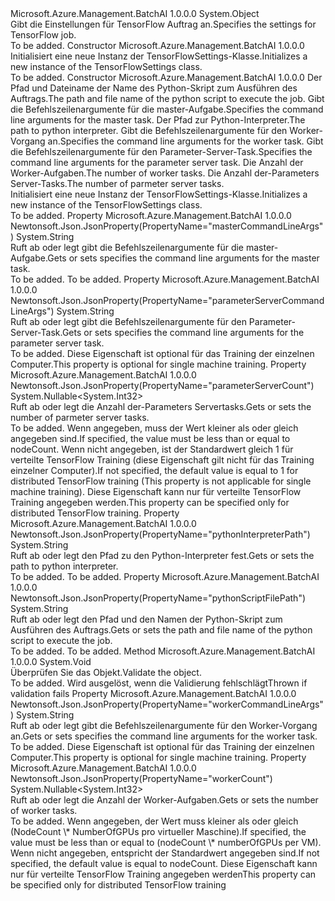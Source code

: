 <Type Name="TensorFlowSettings" FullName="Microsoft.Azure.Management.BatchAI.Models.TensorFlowSettings">
  <TypeSignature Language="C#" Value="public class TensorFlowSettings" />
  <TypeSignature Language="ILAsm" Value=".class public auto ansi beforefieldinit TensorFlowSettings extends System.Object" />
  <TypeSignature Language="DocId" Value="T:Microsoft.Azure.Management.BatchAI.Models.TensorFlowSettings" />
  <TypeSignature Language="VB.NET" Value="Public Class TensorFlowSettings" />
  <TypeSignature Language="F#" Value="type TensorFlowSettings = class" />
  <AssemblyInfo>
    <AssemblyName>Microsoft.Azure.Management.BatchAI</AssemblyName>
    <AssemblyVersion>1.0.0.0</AssemblyVersion>
  </AssemblyInfo>
  <Base>
    <BaseTypeName>System.Object</BaseTypeName>
  </Base>
  <Interfaces />
  <Docs>
    <summary>
            <span data-ttu-id="07665-101">Gibt die Einstellungen für TensorFlow Auftrag an.</span><span class="sxs-lookup"><span data-stu-id="07665-101">Specifies the settings for TensorFlow job.</span></span>
            </summary>
    <remarks>To be added.</remarks>
  </Docs>
  <Members>
    <Member MemberName=".ctor">
      <MemberSignature Language="C#" Value="public TensorFlowSettings ();" />
      <MemberSignature Language="ILAsm" Value=".method public hidebysig specialname rtspecialname instance void .ctor() cil managed" />
      <MemberSignature Language="DocId" Value="M:Microsoft.Azure.Management.BatchAI.Models.TensorFlowSettings.#ctor" />
      <MemberSignature Language="VB.NET" Value="Public Sub New ()" />
      <MemberType>Constructor</MemberType>
      <AssemblyInfo>
        <AssemblyName>Microsoft.Azure.Management.BatchAI</AssemblyName>
        <AssemblyVersion>1.0.0.0</AssemblyVersion>
      </AssemblyInfo>
      <Parameters />
      <Docs>
        <summary>
            <span data-ttu-id="07665-102">Initialisiert eine neue Instanz der TensorFlowSettings-Klasse.</span><span class="sxs-lookup"><span data-stu-id="07665-102">Initializes a new instance of the TensorFlowSettings class.</span></span>
            </summary>
        <remarks>To be added.</remarks>
      </Docs>
    </Member>
    <Member MemberName=".ctor">
      <MemberSignature Language="C#" Value="public TensorFlowSettings (string pythonScriptFilePath, string masterCommandLineArgs, string pythonInterpreterPath = null, string workerCommandLineArgs = null, string parameterServerCommandLineArgs = null, Nullable&lt;int&gt; workerCount = null, Nullable&lt;int&gt; parameterServerCount = null);" />
      <MemberSignature Language="ILAsm" Value=".method public hidebysig specialname rtspecialname instance void .ctor(string pythonScriptFilePath, string masterCommandLineArgs, string pythonInterpreterPath, string workerCommandLineArgs, string parameterServerCommandLineArgs, valuetype System.Nullable`1&lt;int32&gt; workerCount, valuetype System.Nullable`1&lt;int32&gt; parameterServerCount) cil managed" />
      <MemberSignature Language="DocId" Value="M:Microsoft.Azure.Management.BatchAI.Models.TensorFlowSettings.#ctor(System.String,System.String,System.String,System.String,System.String,System.Nullable{System.Int32},System.Nullable{System.Int32})" />
      <MemberSignature Language="VB.NET" Value="Public Sub New (pythonScriptFilePath As String, masterCommandLineArgs As String, Optional pythonInterpreterPath As String = null, Optional workerCommandLineArgs As String = null, Optional parameterServerCommandLineArgs As String = null, Optional workerCount As Nullable(Of Integer) = null, Optional parameterServerCount As Nullable(Of Integer) = null)" />
      <MemberSignature Language="F#" Value="new Microsoft.Azure.Management.BatchAI.Models.TensorFlowSettings : string * string * string * string * string * Nullable&lt;int&gt; * Nullable&lt;int&gt; -&gt; Microsoft.Azure.Management.BatchAI.Models.TensorFlowSettings" Usage="new Microsoft.Azure.Management.BatchAI.Models.TensorFlowSettings (pythonScriptFilePath, masterCommandLineArgs, pythonInterpreterPath, workerCommandLineArgs, parameterServerCommandLineArgs, workerCount, parameterServerCount)" />
      <MemberType>Constructor</MemberType>
      <AssemblyInfo>
        <AssemblyName>Microsoft.Azure.Management.BatchAI</AssemblyName>
        <AssemblyVersion>1.0.0.0</AssemblyVersion>
      </AssemblyInfo>
      <Parameters>
        <Parameter Name="pythonScriptFilePath" Type="System.String" />
        <Parameter Name="masterCommandLineArgs" Type="System.String" />
        <Parameter Name="pythonInterpreterPath" Type="System.String" />
        <Parameter Name="workerCommandLineArgs" Type="System.String" />
        <Parameter Name="parameterServerCommandLineArgs" Type="System.String" />
        <Parameter Name="workerCount" Type="System.Nullable&lt;System.Int32&gt;" />
        <Parameter Name="parameterServerCount" Type="System.Nullable&lt;System.Int32&gt;" />
      </Parameters>
      <Docs>
        <param name="pythonScriptFilePath"><span data-ttu-id="07665-103">Der Pfad und Dateiname der Name des Python-Skript zum Ausführen des Auftrags.</span><span class="sxs-lookup"><span data-stu-id="07665-103">The path and file name of the python script to execute the job.</span></span></param>
        <param name="masterCommandLineArgs"><span data-ttu-id="07665-104">Gibt die Befehlszeilenargumente für die master-Aufgabe.</span><span class="sxs-lookup"><span data-stu-id="07665-104">Specifies the command line arguments for the master task.</span></span></param>
        <param name="pythonInterpreterPath"><span data-ttu-id="07665-105">Der Pfad zur Python-Interpreter.</span><span class="sxs-lookup"><span data-stu-id="07665-105">The path to python interpreter.</span></span></param>
        <param name="workerCommandLineArgs"><span data-ttu-id="07665-106">Gibt die Befehlszeilenargumente für den Worker-Vorgang an.</span><span class="sxs-lookup"><span data-stu-id="07665-106">Specifies the command line arguments for the worker task.</span></span></param>
        <param name="parameterServerCommandLineArgs"><span data-ttu-id="07665-107">Gibt die Befehlszeilenargumente für den Parameter-Server-Task.</span><span class="sxs-lookup"><span data-stu-id="07665-107">Specifies the command line arguments for the parameter server task.</span></span></param>
        <param name="workerCount"><span data-ttu-id="07665-108">Die Anzahl der Worker-Aufgaben.</span><span class="sxs-lookup"><span data-stu-id="07665-108">The number of worker tasks.</span></span></param>
        <param name="parameterServerCount"><span data-ttu-id="07665-109">Die Anzahl der-Parameters Server-Tasks.</span><span class="sxs-lookup"><span data-stu-id="07665-109">The number of parmeter server tasks.</span></span></param>
        <summary>
            <span data-ttu-id="07665-110">Initialisiert eine neue Instanz der TensorFlowSettings-Klasse.</span><span class="sxs-lookup"><span data-stu-id="07665-110">Initializes a new instance of the TensorFlowSettings class.</span></span>
            </summary>
        <remarks>To be added.</remarks>
      </Docs>
    </Member>
    <Member MemberName="MasterCommandLineArgs">
      <MemberSignature Language="C#" Value="public string MasterCommandLineArgs { get; set; }" />
      <MemberSignature Language="ILAsm" Value=".property instance string MasterCommandLineArgs" />
      <MemberSignature Language="DocId" Value="P:Microsoft.Azure.Management.BatchAI.Models.TensorFlowSettings.MasterCommandLineArgs" />
      <MemberSignature Language="VB.NET" Value="Public Property MasterCommandLineArgs As String" />
      <MemberSignature Language="F#" Value="member this.MasterCommandLineArgs : string with get, set" Usage="Microsoft.Azure.Management.BatchAI.Models.TensorFlowSettings.MasterCommandLineArgs" />
      <MemberType>Property</MemberType>
      <AssemblyInfo>
        <AssemblyName>Microsoft.Azure.Management.BatchAI</AssemblyName>
        <AssemblyVersion>1.0.0.0</AssemblyVersion>
      </AssemblyInfo>
      <Attributes>
        <Attribute>
          <AttributeName>Newtonsoft.Json.JsonProperty(PropertyName="masterCommandLineArgs")</AttributeName>
        </Attribute>
      </Attributes>
      <ReturnValue>
        <ReturnType>System.String</ReturnType>
      </ReturnValue>
      <Docs>
        <summary>
            <span data-ttu-id="07665-111">Ruft ab oder legt gibt die Befehlszeilenargumente für die master-Aufgabe.</span><span class="sxs-lookup"><span data-stu-id="07665-111">Gets or sets specifies the command line arguments for the master task.</span></span>
            </summary>
        <value>To be added.</value>
        <remarks>To be added.</remarks>
      </Docs>
    </Member>
    <Member MemberName="ParameterServerCommandLineArgs">
      <MemberSignature Language="C#" Value="public string ParameterServerCommandLineArgs { get; set; }" />
      <MemberSignature Language="ILAsm" Value=".property instance string ParameterServerCommandLineArgs" />
      <MemberSignature Language="DocId" Value="P:Microsoft.Azure.Management.BatchAI.Models.TensorFlowSettings.ParameterServerCommandLineArgs" />
      <MemberSignature Language="VB.NET" Value="Public Property ParameterServerCommandLineArgs As String" />
      <MemberSignature Language="F#" Value="member this.ParameterServerCommandLineArgs : string with get, set" Usage="Microsoft.Azure.Management.BatchAI.Models.TensorFlowSettings.ParameterServerCommandLineArgs" />
      <MemberType>Property</MemberType>
      <AssemblyInfo>
        <AssemblyName>Microsoft.Azure.Management.BatchAI</AssemblyName>
        <AssemblyVersion>1.0.0.0</AssemblyVersion>
      </AssemblyInfo>
      <Attributes>
        <Attribute>
          <AttributeName>Newtonsoft.Json.JsonProperty(PropertyName="parameterServerCommandLineArgs")</AttributeName>
        </Attribute>
      </Attributes>
      <ReturnValue>
        <ReturnType>System.String</ReturnType>
      </ReturnValue>
      <Docs>
        <summary>
            <span data-ttu-id="07665-112">Ruft ab oder legt gibt die Befehlszeilenargumente für den Parameter-Server-Task.</span><span class="sxs-lookup"><span data-stu-id="07665-112">Gets or sets specifies the command line arguments for the parameter server task.</span></span>
            </summary>
        <value>To be added.</value>
        <remarks>
            <span data-ttu-id="07665-113">Diese Eigenschaft ist optional für das Training der einzelnen Computer.</span><span class="sxs-lookup"><span data-stu-id="07665-113">This property is optional for single machine training.</span></span>
            </remarks>
      </Docs>
    </Member>
    <Member MemberName="ParameterServerCount">
      <MemberSignature Language="C#" Value="public Nullable&lt;int&gt; ParameterServerCount { get; set; }" />
      <MemberSignature Language="ILAsm" Value=".property instance valuetype System.Nullable`1&lt;int32&gt; ParameterServerCount" />
      <MemberSignature Language="DocId" Value="P:Microsoft.Azure.Management.BatchAI.Models.TensorFlowSettings.ParameterServerCount" />
      <MemberSignature Language="VB.NET" Value="Public Property ParameterServerCount As Nullable(Of Integer)" />
      <MemberSignature Language="F#" Value="member this.ParameterServerCount : Nullable&lt;int&gt; with get, set" Usage="Microsoft.Azure.Management.BatchAI.Models.TensorFlowSettings.ParameterServerCount" />
      <MemberType>Property</MemberType>
      <AssemblyInfo>
        <AssemblyName>Microsoft.Azure.Management.BatchAI</AssemblyName>
        <AssemblyVersion>1.0.0.0</AssemblyVersion>
      </AssemblyInfo>
      <Attributes>
        <Attribute>
          <AttributeName>Newtonsoft.Json.JsonProperty(PropertyName="parameterServerCount")</AttributeName>
        </Attribute>
      </Attributes>
      <ReturnValue>
        <ReturnType>System.Nullable&lt;System.Int32&gt;</ReturnType>
      </ReturnValue>
      <Docs>
        <summary>
            <span data-ttu-id="07665-114">Ruft ab oder legt die Anzahl der-Parameters Servertasks.</span><span class="sxs-lookup"><span data-stu-id="07665-114">Gets or sets the number of parmeter server tasks.</span></span>
            </summary>
        <value>To be added.</value>
        <remarks>
            <span data-ttu-id="07665-115">Wenn angegeben, muss der Wert kleiner als oder gleich angegeben sind.</span><span class="sxs-lookup"><span data-stu-id="07665-115">If specified, the value must be less than or equal to nodeCount.</span></span> <span data-ttu-id="07665-116">Wenn nicht angegeben, ist der Standardwert gleich 1 für verteilte TensorFlow Training (diese Eigenschaft gilt nicht für das Training einzelner Computer).</span><span class="sxs-lookup"><span data-stu-id="07665-116">If not specified, the default value is equal to 1 for distributed TensorFlow training (This property is not applicable for single machine training).</span></span> <span data-ttu-id="07665-117">Diese Eigenschaft kann nur für verteilte TensorFlow Training angegeben werden.</span><span class="sxs-lookup"><span data-stu-id="07665-117">This property can be specified only for distributed TensorFlow training.</span></span>
            </remarks>
      </Docs>
    </Member>
    <Member MemberName="PythonInterpreterPath">
      <MemberSignature Language="C#" Value="public string PythonInterpreterPath { get; set; }" />
      <MemberSignature Language="ILAsm" Value=".property instance string PythonInterpreterPath" />
      <MemberSignature Language="DocId" Value="P:Microsoft.Azure.Management.BatchAI.Models.TensorFlowSettings.PythonInterpreterPath" />
      <MemberSignature Language="VB.NET" Value="Public Property PythonInterpreterPath As String" />
      <MemberSignature Language="F#" Value="member this.PythonInterpreterPath : string with get, set" Usage="Microsoft.Azure.Management.BatchAI.Models.TensorFlowSettings.PythonInterpreterPath" />
      <MemberType>Property</MemberType>
      <AssemblyInfo>
        <AssemblyName>Microsoft.Azure.Management.BatchAI</AssemblyName>
        <AssemblyVersion>1.0.0.0</AssemblyVersion>
      </AssemblyInfo>
      <Attributes>
        <Attribute>
          <AttributeName>Newtonsoft.Json.JsonProperty(PropertyName="pythonInterpreterPath")</AttributeName>
        </Attribute>
      </Attributes>
      <ReturnValue>
        <ReturnType>System.String</ReturnType>
      </ReturnValue>
      <Docs>
        <summary>
            <span data-ttu-id="07665-118">Ruft ab oder legt den Pfad zu den Python-Interpreter fest.</span><span class="sxs-lookup"><span data-stu-id="07665-118">Gets or sets the path to python interpreter.</span></span>
            </summary>
        <value>To be added.</value>
        <remarks>To be added.</remarks>
      </Docs>
    </Member>
    <Member MemberName="PythonScriptFilePath">
      <MemberSignature Language="C#" Value="public string PythonScriptFilePath { get; set; }" />
      <MemberSignature Language="ILAsm" Value=".property instance string PythonScriptFilePath" />
      <MemberSignature Language="DocId" Value="P:Microsoft.Azure.Management.BatchAI.Models.TensorFlowSettings.PythonScriptFilePath" />
      <MemberSignature Language="VB.NET" Value="Public Property PythonScriptFilePath As String" />
      <MemberSignature Language="F#" Value="member this.PythonScriptFilePath : string with get, set" Usage="Microsoft.Azure.Management.BatchAI.Models.TensorFlowSettings.PythonScriptFilePath" />
      <MemberType>Property</MemberType>
      <AssemblyInfo>
        <AssemblyName>Microsoft.Azure.Management.BatchAI</AssemblyName>
        <AssemblyVersion>1.0.0.0</AssemblyVersion>
      </AssemblyInfo>
      <Attributes>
        <Attribute>
          <AttributeName>Newtonsoft.Json.JsonProperty(PropertyName="pythonScriptFilePath")</AttributeName>
        </Attribute>
      </Attributes>
      <ReturnValue>
        <ReturnType>System.String</ReturnType>
      </ReturnValue>
      <Docs>
        <summary>
            <span data-ttu-id="07665-119">Ruft ab oder legt den Pfad und den Namen der Python-Skript zum Ausführen des Auftrags.</span><span class="sxs-lookup"><span data-stu-id="07665-119">Gets or sets the path and file name of the python script to execute the job.</span></span>
            </summary>
        <value>To be added.</value>
        <remarks>To be added.</remarks>
      </Docs>
    </Member>
    <Member MemberName="Validate">
      <MemberSignature Language="C#" Value="public virtual void Validate ();" />
      <MemberSignature Language="ILAsm" Value=".method public hidebysig newslot virtual instance void Validate() cil managed" />
      <MemberSignature Language="DocId" Value="M:Microsoft.Azure.Management.BatchAI.Models.TensorFlowSettings.Validate" />
      <MemberSignature Language="VB.NET" Value="Public Overridable Sub Validate ()" />
      <MemberSignature Language="F#" Value="abstract member Validate : unit -&gt; unit&#xA;override this.Validate : unit -&gt; unit" Usage="tensorFlowSettings.Validate " />
      <MemberType>Method</MemberType>
      <AssemblyInfo>
        <AssemblyName>Microsoft.Azure.Management.BatchAI</AssemblyName>
        <AssemblyVersion>1.0.0.0</AssemblyVersion>
      </AssemblyInfo>
      <ReturnValue>
        <ReturnType>System.Void</ReturnType>
      </ReturnValue>
      <Parameters />
      <Docs>
        <summary>
            <span data-ttu-id="07665-120">Überprüfen Sie das Objekt.</span><span class="sxs-lookup"><span data-stu-id="07665-120">Validate the object.</span></span>
            </summary>
        <remarks>To be added.</remarks>
        <exception cref="T:Microsoft.Rest.ValidationException">
            <span data-ttu-id="07665-121">Wird ausgelöst, wenn die Validierung fehlschlägt</span><span class="sxs-lookup"><span data-stu-id="07665-121">Thrown if validation fails</span></span>
            </exception>
      </Docs>
    </Member>
    <Member MemberName="WorkerCommandLineArgs">
      <MemberSignature Language="C#" Value="public string WorkerCommandLineArgs { get; set; }" />
      <MemberSignature Language="ILAsm" Value=".property instance string WorkerCommandLineArgs" />
      <MemberSignature Language="DocId" Value="P:Microsoft.Azure.Management.BatchAI.Models.TensorFlowSettings.WorkerCommandLineArgs" />
      <MemberSignature Language="VB.NET" Value="Public Property WorkerCommandLineArgs As String" />
      <MemberSignature Language="F#" Value="member this.WorkerCommandLineArgs : string with get, set" Usage="Microsoft.Azure.Management.BatchAI.Models.TensorFlowSettings.WorkerCommandLineArgs" />
      <MemberType>Property</MemberType>
      <AssemblyInfo>
        <AssemblyName>Microsoft.Azure.Management.BatchAI</AssemblyName>
        <AssemblyVersion>1.0.0.0</AssemblyVersion>
      </AssemblyInfo>
      <Attributes>
        <Attribute>
          <AttributeName>Newtonsoft.Json.JsonProperty(PropertyName="workerCommandLineArgs")</AttributeName>
        </Attribute>
      </Attributes>
      <ReturnValue>
        <ReturnType>System.String</ReturnType>
      </ReturnValue>
      <Docs>
        <summary>
            <span data-ttu-id="07665-122">Ruft ab oder legt gibt die Befehlszeilenargumente für den Worker-Vorgang an.</span><span class="sxs-lookup"><span data-stu-id="07665-122">Gets or sets specifies the command line arguments for the worker task.</span></span>
            </summary>
        <value>To be added.</value>
        <remarks>
            <span data-ttu-id="07665-123">Diese Eigenschaft ist optional für das Training der einzelnen Computer.</span><span class="sxs-lookup"><span data-stu-id="07665-123">This property is optional for single machine training.</span></span>
            </remarks>
      </Docs>
    </Member>
    <Member MemberName="WorkerCount">
      <MemberSignature Language="C#" Value="public Nullable&lt;int&gt; WorkerCount { get; set; }" />
      <MemberSignature Language="ILAsm" Value=".property instance valuetype System.Nullable`1&lt;int32&gt; WorkerCount" />
      <MemberSignature Language="DocId" Value="P:Microsoft.Azure.Management.BatchAI.Models.TensorFlowSettings.WorkerCount" />
      <MemberSignature Language="VB.NET" Value="Public Property WorkerCount As Nullable(Of Integer)" />
      <MemberSignature Language="F#" Value="member this.WorkerCount : Nullable&lt;int&gt; with get, set" Usage="Microsoft.Azure.Management.BatchAI.Models.TensorFlowSettings.WorkerCount" />
      <MemberType>Property</MemberType>
      <AssemblyInfo>
        <AssemblyName>Microsoft.Azure.Management.BatchAI</AssemblyName>
        <AssemblyVersion>1.0.0.0</AssemblyVersion>
      </AssemblyInfo>
      <Attributes>
        <Attribute>
          <AttributeName>Newtonsoft.Json.JsonProperty(PropertyName="workerCount")</AttributeName>
        </Attribute>
      </Attributes>
      <ReturnValue>
        <ReturnType>System.Nullable&lt;System.Int32&gt;</ReturnType>
      </ReturnValue>
      <Docs>
        <summary>
            <span data-ttu-id="07665-124">Ruft ab oder legt die Anzahl der Worker-Aufgaben.</span><span class="sxs-lookup"><span data-stu-id="07665-124">Gets or sets the number of worker tasks.</span></span>
            </summary>
        <value>To be added.</value>
        <remarks>
            <span data-ttu-id="07665-125">Wenn angegeben, der Wert muss kleiner als oder gleich (NodeCount \* NumberOfGPUs pro virtueller Maschine).</span><span class="sxs-lookup"><span data-stu-id="07665-125">If specified, the value must be less than or equal to (nodeCount \* numberOfGPUs per VM).</span></span> <span data-ttu-id="07665-126">Wenn nicht angegeben, entspricht der Standardwert angegeben sind.</span><span class="sxs-lookup"><span data-stu-id="07665-126">If not specified, the default value is equal to nodeCount.</span></span> <span data-ttu-id="07665-127">Diese Eigenschaft kann nur für verteilte TensorFlow Training angegeben werden</span><span class="sxs-lookup"><span data-stu-id="07665-127">This property can be specified only for distributed TensorFlow training</span></span>
            </remarks>
      </Docs>
    </Member>
  </Members>
</Type>